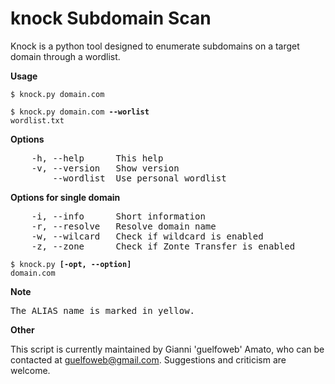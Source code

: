 knock Subdomain Scan
====================

Knock is a python tool designed to enumerate subdomains on a target domain through a wordlist.

**Usage**

<code>$ knock.py domain.com</code>

<code>$ knock.py domain.com **--worlist** wordlist.txt</code>

**Options**

<pre>
	-h, --help      This help
	-v, --version   Show version
	    --wordlist  Use personal wordlist
</pre>

**Options for single domain**

<pre>
	-i, --info      Short information
	-r, --resolve   Resolve domain name
	-w, --wilcard   Check if wildcard is enabled
	-z, --zone      Check if Zonte Transfer is enabled
</pre>

<code>$ knock.py **[-opt, --option]** domain.com</code>

**Note**

<pre>
The ALIAS name is marked in yellow.
</pre>

**Other**

This script is currently maintained by Gianni 'guelfoweb' Amato, who can be contacted at guelfoweb@gmail.com. Suggestions and criticism are welcome.
